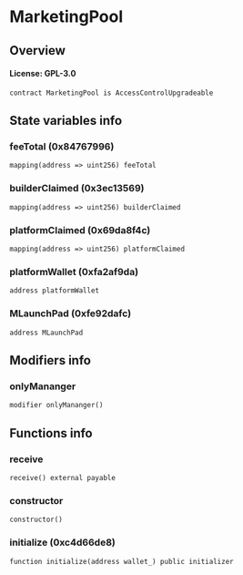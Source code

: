 # MarketingPool

## Overview

#### License: GPL-3.0

```solidity
contract MarketingPool is AccessControlUpgradeable
```


## State variables info

### feeTotal (0x84767996)

```solidity
mapping(address => uint256) feeTotal
```


### builderClaimed (0x3ec13569)

```solidity
mapping(address => uint256) builderClaimed
```


### platformClaimed (0x69da8f4c)

```solidity
mapping(address => uint256) platformClaimed
```


### platformWallet (0xfa2af9da)

```solidity
address platformWallet
```


### MLaunchPad (0xfe92dafc)

```solidity
address MLaunchPad
```


## Modifiers info

### onlyMananger

```solidity
modifier onlyMananger()
```


## Functions info

### receive

```solidity
receive() external payable
```


### constructor

```solidity
constructor()
```


### initialize (0xc4d66de8)

```solidity
function initialize(address wallet_) public initializer
```

